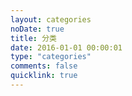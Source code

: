 ```yaml
---
layout: categories
noDate: true
title: 分类
date: 2016-01-01 00:00:01
type: "categories"
comments: false
quicklink: true
---
```

